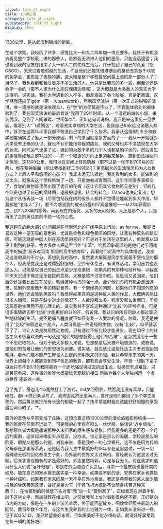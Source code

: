 ```yaml
---
layout: talk_at_night
title: 1300公里
category: talk_at_night
subcategory: talk_at_night
display: show
---
```


<!-- more -->

1300公里，是从武汉到锦州的距离。

在这个学期，我经历了许多，感觉比大一和大二两年加一块还要多。我终于有机会去看见整个学校最上进的那些人，虽然我无法进入他们的圈层，只能远远遥望；我也看到我的室友在结束了大一和大二的忙碌生活后，终于找到了自己的真爱（指CSGO），天天过着度假般的生活，而且他们还能凭借港澳台的身份去拿数千块钱的奖学金，更彰显了贵族特质，这大概是整个学校最悠闲最上流的那一部分人了；当然了，我也看到和我过着差不多生活的人，他只是比我玩的多一些，但至少还是会学一会的（要不人家为什么能在保研边缘呢），这大概就是大多数人的真实大学生活吧。说实话，我在大学遇到的人不多，但却涵盖了各个阶层，真是挺离谱。这学期我还搞了igem（第一次teamwork），然后国奖演讲（第一次正式的脱稿的演讲，唯一遗憾的就是没啥观众），在“学”的方面算是毕业了，毕竟能体验到的都体验到了。我在国奖演讲的最后曾说“我用了20年时间，从一个遥远的四线小城，来到武汉，见到了人间璀璨、世间繁华”，正如这句话说的，我只是来这里见一见世面，看着别人“飞黄腾达”，过着充实幸福的大学生活，但我自己却永远没法融入其中，甚至在这两年半里我都不敢说自己学到了什么技术。我承认这傻B的专业和教学制度确实占了挺大一部分原因，剩下的原因就是多方面的了——我从一开始就对大学没有正确的认识、我也不认识能指导我的朋友、我的父母也并不清楚现在大学的状况，同时运气也差了点，遇到的为数不多的几个人也都是躺平派的，然后发生的事情就如我之前写过的——在一个错误的方向上走的越来越远，直到没法挽回时才惊觉。这1300公里，我可以在空间上轻易跨越（那不过是一张不到700块的车票），但在精神层面（能让我找到好工作的知识？更高层次的生活理念和为人处世方式？上层人平和悠闲的心态？）我却永远无法抵达。我能看到的太多，能做到的又太少，就像去这个学校旅游了一趟，只是匆匆过客而已。这半年间很多事都变了，食堂的猪肘饭里面出现了诡异的花椒（这让它同其它食物再无差别）；17的几个队员也过了自己的巅峰期，退役的退役、转会的转会，17shou也决定复出，想为这个队伍再战一场（尽管包括我在内的很多人都并不觉得他能起到多大作用，毕竟都是“老年人”了），要不为啥说我的成长历程和17真是像呢——从21年获得新生、到22/23年的巅峰、再到现在的落寞，太多的无可奈何，人还是那个人，只是再无了之前勇往直前不顾一切的心态。

我这趟车的绝大部分时间都是在河南河北的广阔平原上行驶，as for me，我是很喜欢这种一望无际的景色的，尤其是金色和绿色相间的田地，让我有种莫名的踏实感，可能这就是中国人刻在基因里的喜好？可是对于生活在这里的人，单就我从知乎上刷到的帖子，绝大多数人把这里当作“牢笼”，给我印象最深的是他们对于河南高中的描述“我去过河南 那里的高中很纳粹”，再看他们对高中的具体描述，我发现这说的真的不过分。再想到我的高中，虽然我大概算是同学里面最不受待见的那个人，但我感觉我还是过得挺舒服的，至少有休息日，有课外活动，学习压力也没那么大。只能感叹自己的出生点至少是没选错，如果真的有那种地狱开局，以我这种天天沉浸于痛苦无法自拔的性格，大概是熬不过高中的。但是话又说回来，他们至少还是要比出生在加沙、朝鲜这种地方的强一点，至少他们真的有机会走出这里，见到外面歌舞升平的精彩世界。有一个很经典的问题，如果他们不知道外面的世界，他们还会感到痛苦吗？我觉得如果真的是这种反人类的作息，大概确实能让很多人抑郁，只是在缺少对比的情况下，人数没那么多、程度没那么重而已，毕竟这玩意是生理而不是心理上的。其实我并不喜欢这种通过“比较”的评判标准，可是很多事情确实用“比较”才能更好的分的开，假设我、我认识的所有同龄人都过着这种地狱般的生活，是不是痛苦程度就不如只有我一人受难的情况。你看，我还是使用了“比较”来叙述这个观点，人类可真是一种奇怪的生物，没有“比较”，似乎就活不了了，谁让人类是群居性动物呢，只有通过不断比较才能进步。现在知乎上的社达主义者很喜欢说的一句话是“他们的思想配得上他们的苦难”，这当然适用于一些个不思进取的人，但对于绝大多数人来说，思想都是后天被环境塑造的，或者说，是他们的苦难让他们的思想极为闭塞。说实话，就应该让这些社达主义者去投胎到朝鲜，看他们能不能产生带领人民走向光明未来的思想。我只希望未来的某一天，世界上的每个人都能受到同样优质的教育，都有机会享受生活，毕竟一想到下辈子投胎只有不到1/3的概率能有一个还勉强说得过去的出生点，就感觉有点难受，只是目前看来，这件事的难度大概要比实现脑机接口 然后为每个人单独创造一个虚拟世界 还要难一些。

见了鬼了，旁边几个b竟然打上了游戏，md梦回宿舍，然而我还没有耳罩，只能硬扛。都nm快到秦皇岛了，我周围竟然还是满人，或许是他们都用了那个学生票预约，然后算法就把所有长途的都放一起了？按平常这时我应该能舒舒服服的享受最后两小时了，艹。

窗外的景色从平原变成了丘陵，这预示着这场1300公里的漫长旅程即将结束——我的家就在前面不远处了。可是我的心里竟有那么一丝忧郁，俗话说“近乡情怯”，我想原作者大概是想说那种久未归家的陌生感和紧张，但我更多的还是不忍一个月后的离别，这听起来确实有点荒谬，没办法，谁让家是那么的温暖、学校是那么的险恶、假期又是那么的短。对我来说，家是我唯一的心灵寄托，这不仅是因为我的父母都在那里等着我，还是因为我人生中最美好的18年都在这里度过，一切一切最纯洁无瑕的回忆都发生于此，而外面的世界又太过庸俗。曾经我认为这里太过无聊，后来才发现拥有的才是最好的，外面虽然精彩，可是与我无关。现在我才知道为什么人们说“落叶归根”，那是在外面漂泊许久之后，寻求一个最安稳也最朴实的结局，能在自己的家乡离去属实是一种幸运，如果做不到的话，安葬在家乡也算是一种补偿吧。如果我在未来的某一天不幸在外地离世，我还是希望我的亲人至少能把我的骨灰带回这里，最好是坐火车（毕竟飞机大概是不让随身携带这种东西？），在快要到的时候低下头对着“我”说一句“要到家了”，正如我现在对着手机敲下这些文字，然后就葬在帽山吧，之前给我爷上坟时看到景色还不错，正好朝向市内的方向，像是在一生的奔波苦难后，终于能回望故乡，细数曾经那些最动人的回忆，数百年数千年后，与这片生我养我的土地融为一体，正如我从没来过一样。
记于2025.1.13，我只希望美好永恒，但如果美好不能永恒的话，就请好好享受现在每一瞬的美好吧:)
